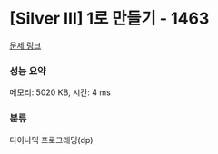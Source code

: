 # [Silver III] 1로 만들기 - 1463 

[문제 링크](https://www.acmicpc.net/problem/1463) 

### 성능 요약

메모리: 5020 KB, 시간: 4 ms

### 분류

다이나믹 프로그래밍(dp)


